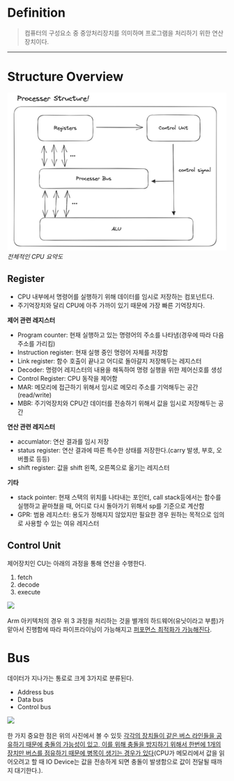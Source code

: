 # Definition
> 컴퓨터의 구성요소 중 중앙처리장치를 의미하며 프로그램을 처리하기 위한 연산장치이다.

___
# Structure Overview
![](processor_structure.png)
*전체적인 CPU 요약도*
## Register
- CPU 내부에서 명령어를 실행하기 위해 데이터를 임시로 저장하는 컴포넌트다.
- 주기억장치와 달리 CPU에 아주 가까이 있기 때문에 가장 빠른 기억장치다.

**제어 관련 레지스터**
- Program counter: 현재 실행하고 있는 명령어의 주소를 나타냄(경우에 따라 다음 주소를 가리킴)
- Instruction register: 현재 실행 중인 명령어 자체를 저장함
- Link register: 함수 호출이 끝나고 어디로 돌아갈지 저장해두는 레지스터
- Decoder: 명령어 레지스터의 내용을 해독하여 명령 실행을 위한 제어신호를 생성
- Control Register: CPU 동작을 제어함
- MAR: 메모리에 접근하기 위해서 임시로 메모리 주소를 기억해두는 공간 (read/write)
- MBR: 주기억장치와 CPU간 데이터를 전송하기 위해서 값을 임시로 저장해두는 공간

**연산 관련 레지스터**
- accumlator: 연산 결과를 임시 저장
- status register: 연산 결과에 따른 특수한 상태를 저장한다.(carry 발생, 부호, 오버플로 등등)
- shift register: 값을 shift 왼쪽, 오른쪽으로 옮기는 레지스터

**기타**
- stack pointer: 현재 스택의 위치를 나타내는 포인터, call stack등에서는 함수를 실행하고 끝마쳤을 때, 어디로 다시 돌아가기 위해서 sp를 기준으로 계산함
- GPR: 범용 레지스터: 용도가 정해지지 않았지만 필요한 경우 원하는 목적으로 임의로 사용할 수 있는 여유 레지스터

## Control Unit
제어장치인 CU는 아래의 과정을 통해 연산을 수행한다.

1. fetch
2. decode
3. execute

![](https://ars.els-cdn.com/content/image/3-s2.0-B9780123884367000039-f03-16-9780123884367.jpg)

Arm 아키텍처의 경우 위 3 과정을 처리하는 것을 별개의 하드웨어(유닛이라고 부름)가 맡아서 진행함에 따라 파이프라이닝이 가능해지고 <ins>퍼포먼스 최적화가 가능해진다</ins>.

# Bus
데이터가 지나가는 통로로 크게 3가지로 분류된다.
- Address bus
- Data bus
- Control bus

![](https://www.cs.emory.edu/~cheung/Courses/255/Syllabus/4-intro/FIGS/mem-access01c.gif)

한 가지 중요한 점은 위의 사진에서 볼 수 있듯 <ins>각각의 장치들이 같은 버스 라인들을 공유하기 때문에 충돌의 가능성이 있고, 이를 위해 충돌을 방지하기 위해서 한번에 1개의 장치만 버스를 점유하기 때문에 병목이 생기는 경우가 있다</ins>(CPU가 메모리에서 값을 읽어오려고 할 때 IO Device는 값을 전송하게 되면 충돌이 발생함으로 값이 전달될 때까지 대기한다.).
